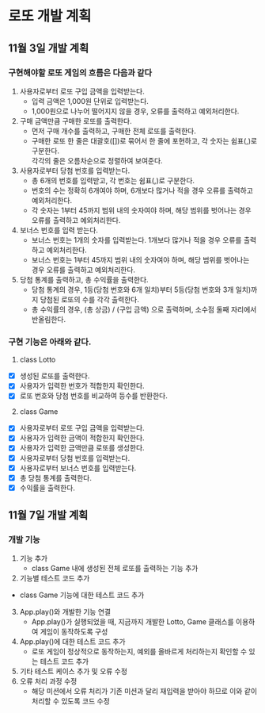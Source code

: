 # 로또 개발 계획

## 11월 3일 개발 계획
### 구현해야할 로또 게임의 흐름은 다음과 같다
1. 사용자로부터 로또 구입 금액을 입력받는다.
   - 입력 금액은 1,000원 단위로 입력받는다.
   - 1,000원으로 나누어 떨어지지 않을 경우, 오류를 출력하고 예외처리한다.
2. 구매 금액만큼 구매한 로또를 출력한다.
   - 먼저 구매 개수를 출력하고, 구매한 전체 로또를 출력한다.
   - 구매한 로또 한 줄은 대괄호([])로 묶어서 한 줄에 포현하고, 각 숫자는 쉼표(,)로 구분한다. <br/>각각의 줄은 오름차순으로 정렬하여 보여준다.
3. 사용자로부터 당첨 번호를 입력받는다.
   -  총 6개의 번호를 입력받고, 각 번호는 쉼표(,)로 구분한다.
   -  번호의 수는 정확히 6개여야 하며, 6개보다 많거나 적을 경우 오류를 출력하고 예외처리한다.
   -  각 숫자는 1부터 45까지 범위 내의 숫자여야 하며, 해당 범위를 벗어나는 경우 오류를 출력하고 예외처리한다.
4. 보너스 번호를 입력 받는다.
   - 보너스 번호는 1개의 숫자를 입력받는다. 1개보다 많거나 적을 경우 오류를 출력하고 예외처리한다.
   - 보너스 번호는 1부터 45까지 범위 내의 숫자여야 하며, 해당 범위를 벗어나는 경우 오류를 출력하고 예외처리한다.
5. 당첨 통계를 출력하고, 총 수익률을 출력한다.
   - 당첨 통계의 경우, 1등(당첨 번호와 6개 일치)부터 5등(당첨 번호와 3개 일치)까지 당첨된 로또의 수를 각각 출력한다.
   - 총 수익률의 경우, (총 상금) / (구입 금액) 으로 출력하며,  소수점 둘째 자리에서 반올림한다.

### 구현 기능은 아래와 같다.
1. class Lotto
- [X] 생성된 로또를 출력한다.
- [X] 사용자가 입력한 번호가 적합한지 확인한다.
- [X] 로또 번호와 당첨 번호를 비교하여 등수를 반환한다.

2. class Game
- [X] 사용자로부터 로또 구입 금액을 입력받는다.
- [X] 사용자가 입력한 금액이 적합한지 확인한다.
- [X] 사용자가 입력한 금액만큼 로또를 생성한다.
- [X] 사용자로부터 당첨 번호를 입력받는다.
- [X] 사용자로부터 보너스 번호를 입력받는다.
- [X] 총 당첨 통계를 출력한다.
- [X] 수익률을 출력한다.

## 11월 7일 개발 계획
### 개발  기능
1. 기능 추가
   - class Game 내에 생성된 전체 로또를 출력하는 기능 추가
2.  기능별 테스트 코드 추가
   - class Game 기능에 대한 테스트 코드 추가
3. App.play()와 개발한 기능 연결
   - App.play()가 실행되었을 때, 지금까지 개발한 Lotto, Game 클래스를 이용하여 게임이 동작하도록 구성
4. App.play()에 대한 테스트 코드 추가
   - 로또 게임이 정상적으로 동작하는지, 예외를 올바르게 처리하는지 확인할 수 있는 테스트 코드 추가
5. 기타 테스트 케이스 추가 및 오류 수정
6. 오류 처리 과정 수정
   - 해당 미션에서 오류 처리가 기존 미션과 달리 재입력을 받아야 하므로 이와 같이 처리할 수 있도록 코드 수정